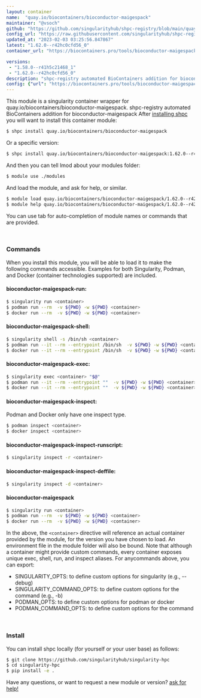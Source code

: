 ```yaml
---
layout: container
name:  "quay.io/biocontainers/bioconductor-maigespack"
maintainer: "@vsoch"
github: "https://github.com/singularityhub/shpc-registry/blob/main/quay.io/biocontainers/bioconductor-maigespack/container.yaml"
config_url: "https://raw.githubusercontent.com/singularityhub/shpc-registry/main/quay.io/biocontainers/bioconductor-maigespack/container.yaml"
updated_at: "2023-02-03 03:25:56.847867"
latest: "1.62.0--r42hc0cfd56_0"
container_url: "https://biocontainers.pro/tools/bioconductor-maigespack"

versions:
 - "1.58.0--r41h5c21468_1"
 - "1.62.0--r42hc0cfd56_0"
description: "shpc-registry automated BioContainers addition for bioconductor-maigespack"
config: {"url": "https://biocontainers.pro/tools/bioconductor-maigespack", "maintainer": "@vsoch", "description": "shpc-registry automated BioContainers addition for bioconductor-maigespack", "latest": {"1.62.0--r42hc0cfd56_0": "sha256:c3ee81bd0d29248278d2defb31bf5ee4a02b6b9463937d4e0d5156d30422a4da"}, "tags": {"1.58.0--r41h5c21468_1": "sha256:ef2839f049f3656cb74527a3a1879f5d2214e0474f040a4144a294b41e091465", "1.62.0--r42hc0cfd56_0": "sha256:c3ee81bd0d29248278d2defb31bf5ee4a02b6b9463937d4e0d5156d30422a4da"}, "docker": "quay.io/biocontainers/bioconductor-maigespack"}
---
```


This module is a singularity container wrapper for quay.io/biocontainers/bioconductor-maigespack.
shpc-registry automated BioContainers addition for bioconductor-maigespack
After [installing shpc](#install) you will want to install this container module:


```bash
$ shpc install quay.io/biocontainers/bioconductor-maigespack
```

Or a specific version:

```bash
$ shpc install quay.io/biocontainers/bioconductor-maigespack:1.62.0--r42hc0cfd56_0
```

And then you can tell lmod about your modules folder:

```bash
$ module use ./modules
```

And load the module, and ask for help, or similar.

```bash
$ module load quay.io/biocontainers/bioconductor-maigespack/1.62.0--r42hc0cfd56_0
$ module help quay.io/biocontainers/bioconductor-maigespack/1.62.0--r42hc0cfd56_0
```

You can use tab for auto-completion of module names or commands that are provided.

<br>

### Commands

When you install this module, you will be able to load it to make the following commands accessible.
Examples for both Singularity, Podman, and Docker (container technologies supported) are included.

#### bioconductor-maigespack-run:

```bash
$ singularity run <container>
$ podman run --rm  -v ${PWD} -w ${PWD} <container>
$ docker run --rm  -v ${PWD} -w ${PWD} <container>
```

#### bioconductor-maigespack-shell:

```bash
$ singularity shell -s /bin/sh <container>
$ podman run --it --rm --entrypoint /bin/sh  -v ${PWD} -w ${PWD} <container>
$ docker run --it --rm --entrypoint /bin/sh  -v ${PWD} -w ${PWD} <container>
```

#### bioconductor-maigespack-exec:

```bash
$ singularity exec <container> "$@"
$ podman run --it --rm --entrypoint ""  -v ${PWD} -w ${PWD} <container> "$@"
$ docker run --it --rm --entrypoint ""  -v ${PWD} -w ${PWD} <container> "$@"
```

#### bioconductor-maigespack-inspect:

Podman and Docker only have one inspect type.

```bash
$ podman inspect <container>
$ docker inspect <container>
```

#### bioconductor-maigespack-inspect-runscript:

```bash
$ singularity inspect -r <container>
```

#### bioconductor-maigespack-inspect-deffile:

```bash
$ singularity inspect -d <container>
```



#### bioconductor-maigespack

```bash
$ singularity run <container>
$ podman run --rm  -v ${PWD} -w ${PWD} <container>
$ docker run --rm  -v ${PWD} -w ${PWD} <container>
```


In the above, the `<container>` directive will reference an actual container provided
by the module, for the version you have chosen to load. An environment file in the
module folder will also be bound. Note that although a container
might provide custom commands, every container exposes unique exec, shell, run, and
inspect aliases. For anycommands above, you can export:

 - SINGULARITY_OPTS: to define custom options for singularity (e.g., --debug)
 - SINGULARITY_COMMAND_OPTS: to define custom options for the command (e.g., -b)
 - PODMAN_OPTS: to define custom options for podman or docker
 - PODMAN_COMMAND_OPTS: to define custom options for the command

<br>

### Install

You can install shpc locally (for yourself or your user base) as follows:

```bash
$ git clone https://github.com/singularityhub/singularity-hpc
$ cd singularity-hpc
$ pip install -e .
```

Have any questions, or want to request a new module or version? [ask for help!](https://github.com/singularityhub/singularity-hpc/issues)